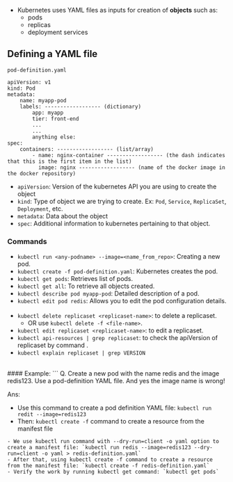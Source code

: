 - Kubernetes uses YAML files as inputs for creation of **objects** such as:
    - pods
    - replicas
    - deployment services

## Defining a YAML file<br>
`pod-definition.yaml`
```
apiVersion: v1
kind: Pod
metadata:
    name: myapp-pod
    labels: ------------------ (dictionary)
        app: myapp
        tier: front-end
        ...
        ...
        anything else:    
spec:
    containers: ------------------ (list/array)
        - name: nginx-container ------------------ (the dash indicates that this is the first item in the list)
          image: nginx ------------------ (name of the docker image in the docker repository)
```
- `apiVersion`: Version of the kubernetes API you are using to create the object
- `kind`: Type of object we are trying to create. Ex: `Pod`, `Service`, `ReplicaSet`, `Deployment`, etc.
- `metadata`: Data about the object
- `spec`: Additional information to kubernetes pertaining to that object.

### Commands
- `kubectl run <any-podname> --image=<name_from_repo>`: Creating a new pod.
- `kubectl create -f pod-definition.yaml`: Kubernetes creates the pod.
- `kubectl get pods`: Retrieves list of pods.
- `kubectl get all`: To retrieve all objects created.
- `kubectl describe pod myapp-pod`: Detailed description of a pod.
- `kubectl edit pod redis`: Allows you to edit the pod configuration details.
<br><br>
- `kubectl delete replicaset <replicaset-name>`: to delete a replicaset.
    - OR use `kubectl delete -f <file-name>`.
- `kubectl edit replicaset <replicaset-name>`: to edit a replicaset.
- `kubectl api-resources | grep replicaset`: to check the apiVersion of replicaset by command .
- `kubectl explain replicaset | grep VERSION`
<br>
#### Example:
```
Q. Create a new pod with the name redis and the image redis123. Use a pod-definition YAML file. And yes the image name is wrong!

Ans:
- Use this command to create a pod definition YAML file: `kubectl run redit --image=redis123`
- Then: `kubectl create -f` command to create a resource from the manifest file
```
- We use kubectl run command with --dry-run=client -o yaml option to create a manifest file: `kubectl run redis --image=redis123 --dry-run=client -o yaml > redis-definition.yaml`
- After that, using kubectl create -f command to create a resource from the manifest file: `kubectl create -f redis-definition.yaml`
- Verify the work by running kubectl get command: `kubectl get pods`